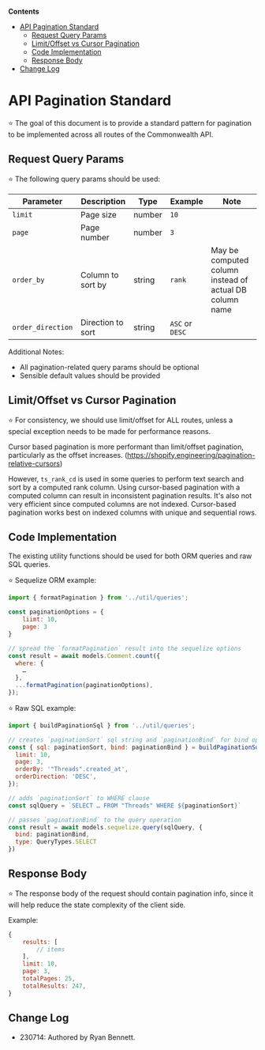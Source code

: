 **Contents**

- [API Pagination Standard](#api-pagination-standard)
  * [Request Query Params](#request-query-params)
  * [Limit/Offset vs Cursor Pagination](#limit-offset-vs-cursor-pagination)
  * [Code Implementation](#code-implementation)
  * [Response Body](#response-body)
- [Change Log](#change-log)

# API Pagination Standard

⭐️ The goal of this document is to provide a standard pattern for pagination to be implemented across all routes of the Commonwealth API.

## Request Query Params

⭐️ The following query params should be used:

| Parameter | Description | Type | Example | Note
| ------ | ------ | ------ | ------ | ------ |
| `limit` | Page size | number | `10` |
| `page` | Page number | number | `3` |
| `order_by` | Column to sort by | string | `rank` | May be computed column instead of actual DB column name
| `order_direction` | Direction to sort | string | `ASC` or `DESC`

Additional Notes:

- All pagination-related query params should be optional
- Sensible default values should be provided

## Limit/Offset vs Cursor Pagination

⭐️ For consistency, we should use limit/offset for ALL routes, unless a special exception needs to be made for performance reasons.

Cursor based pagination is more performant than limit/offset pagination, particularly as the offset increases. (<https://shopify.engineering/pagination-relative-cursors>)

However, `ts_rank_cd` is used in some queries to perform text search and sort by a computed rank column. Using cursor-based pagination with a computed column can result in inconsistent pagination results. It's also not very efficient since computed columns are not indexed. Cursor-based pagination works best on indexed columns with unique and sequential rows.

## Code Implementation

The existing utility functions should be used for both ORM queries and raw SQL queries.

⭐️ Sequelize ORM example:

```js
import { formatPagination } from '../util/queries';

const paginationOptions = {
    liimt: 10,
    page: 3
}

// spread the `formatPagination` result into the sequelize options
const result = await models.Comment.count({
  where: {
    …  
  },
  ...formatPagination(paginationOptions),
});
```

⭐️ Raw SQL example:

```js
import { buildPaginationSql } from '../util/queries';

// creates `paginationSort` sql string and `paginationBind` for bind options
const { sql: paginationSort, bind: paginationBind } = buildPaginationSql({
  limit: 10,
  page: 3,
  orderBy: '"Threads".created_at',
  orderDirection: 'DESC',
});

// adds `paginationSort` to WHERE clause
const sqlQuery = `SELECT … FROM "Threads" WHERE ${paginationSort}`

// passes `paginationBind` to the query operation
const result = await models.sequelize.query(sqlQuery, {
  bind: paginationBind,
  type: QueryTypes.SELECT
})
```

## Response Body

⭐️ The response body of the request should contain pagination info, since it will help reduce the state complexity of the client side.

Example:

```js
{
    results: [
        // items
    ],
    limit: 10,
    page: 3,
    totalPages: 25,
    totalResults: 247,
}
```

## Change Log

- 230714: Authored by Ryan Bennett.
